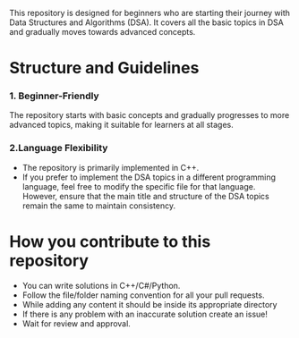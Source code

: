 This repository is designed for beginners who are starting their journey with Data Structures and Algorithms (DSA). It covers all the basic topics in DSA and gradually moves towards advanced concepts.

# Structure and Guidelines
### 1. Beginner-Friendly
The repository starts with basic concepts and gradually progresses to more advanced topics, making it suitable for learners at all stages.
### 2.Language Flexibility
- The repository is primarily implemented in C++.
- If you prefer to implement the DSA topics in a different programming language, feel free to modify the specific file for that language. However, ensure that the main title and structure 
  of the DSA topics remain the same to maintain consistency.
  
# How you contribute to this repository
- You can write solutions in C++/C#/Python.
- Follow the file/folder naming convention for all your pull requests.
- While adding any content it should be inside its appropriate directory
- If there is any problem with an inaccurate solution create an issue!
- Wait for review and approval.
